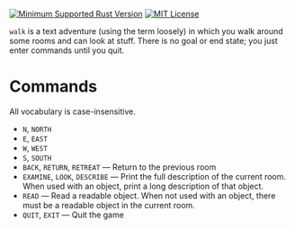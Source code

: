 [![Minimum Supported Rust Version](https://img.shields.io/badge/MSRV-1.82-orange)](https://www.rust-lang.org)
[![MIT License](https://img.shields.io/github/license/jwodder/advlab.svg)](https://opensource.org/licenses/MIT)

`walk` is a text adventure (using the term loosely) in which you walk around
some rooms and can look at stuff.  There is no goal or end state; you just
enter commands until you quit.

Commands
========

All vocabulary is case-insensitive.

- `N`, `NORTH`
- `E`, `EAST`
- `W`, `WEST`
- `S`, `SOUTH`
- `BACK`, `RETURN`, `RETREAT` — Return to the previous room
- `EXAMINE`, `LOOK`, `DESCRIBE` — Print the full description of the current
  room.  When used with an object, print a long description of that object.
- `READ` — Read a readable object.  When not used with an object, there must be
  a readable object in the current room.
- `QUIT`, `EXIT` — Quit the game
